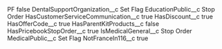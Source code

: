 <?xml version="1.0" encoding="UTF-8"?>
<CustomMetadata xmlns="http://soap.sforce.com/2006/04/metadata" xmlns:xsi="http://www.w3.org/2001/XMLSchema-instance" xmlns:xsd="http://www.w3.org/2001/XMLSchema">
    <label>PF</label>
    <protected>false</protected>
    <values>
        <field>DentalSupportOrganization__c</field>
        <value xsi:type="xsd:string">Set Flag</value>
    </values>
    <values>
        <field>EducationPublic__c</field>
        <value xsi:type="xsd:string">Stop Order</value>
    </values>
    <values>
        <field>HasCustomerServiceCommunication__c</field>
        <value xsi:type="xsd:boolean">true</value>
    </values>
    <values>
        <field>HasDiscount__c</field>
        <value xsi:type="xsd:boolean">true</value>
    </values>
    <values>
        <field>HasOfferCode__c</field>
        <value xsi:type="xsd:boolean">true</value>
    </values>
    <values>
        <field>HasParentKitProducts__c</field>
        <value xsi:type="xsd:boolean">false</value>
    </values>
    <values>
        <field>HasPricebookStopOrder__c</field>
        <value xsi:type="xsd:boolean">true</value>
    </values>
    <values>
        <field>IsMedicalGeneral__c</field>
        <value xsi:type="xsd:string">Stop Order</value>
    </values>
    <values>
        <field>MedicalPublic__c</field>
        <value xsi:type="xsd:string">Set Flag</value>
    </values>
    <values>
        <field>NotFranceIn116__c</field>
        <value xsi:type="xsd:boolean">true</value>
    </values>
</CustomMetadata>
